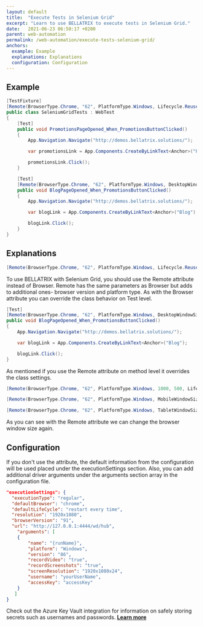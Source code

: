 ```yaml
---
layout: default
title:  "Execute Tests in Selenium Grid"
excerpt: "Learn to use BELLATRIX to execute tests in Selenium Grid."
date:   2021-06-23 06:50:17 +0200
parent: web-automation
permalink: /web-automation/execute-tests-selenium-grid/
anchors:
  example: Example
  explanations: Explanations
  configuration: Configuration
---
```

Example
-------
```csharp
[TestFixture]
[Remote(BrowserType.Chrome, "62", PlatformType.Windows, Lifecycle.ReuseIfStarted)]
public class SeleniumGridTests : WebTest
{
    [Test]
    public void PromotionsPageOpened_When_PromotionsButtonClicked()
    {
        App.Navigation.Navigate("http://demos.bellatrix.solutions/");

        var promotionsLink = App.Components.CreateByLinkText<Anchor>("Promotions");

        promotionsLink.Click();
    }

    [Test]
    [Remote(BrowserType.Chrome, "62", PlatformType.Windows, DesktopWindowSize._1280_1024, Lifecycle.ReuseIfStarted)]
    public void BlogPageOpened_When_PromotionsButtonClicked()
    {
        App.Navigation.Navigate("http://demos.bellatrix.solutions/");

        var blogLink = App.Components.CreateByLinkText<Anchor>("Blog");

        blogLink.Click();
    }
}
```

Explanations
------------
```csharp
[Remote(BrowserType.Chrome, "62", PlatformType.Windows, Lifecycle.ReuseIfStarted)]
```
To use BELLATRIX with Selenium Grid, you should use the Remote attribute instead of Browser. Remote has the same parameters as Browser but adds to additional ones- browser version and platform type. As with the Browser attribute you can override the class behavior on Test level.
```csharp
[Test]
[Remote(BrowserType.Chrome, "62", PlatformType.Windows, DesktopWindowSize._1280_1024, Lifecycle.ReuseIfStarted)]
public void BlogPageOpened_When_PromotionsButtonClicked()
{
    App.Navigation.Navigate("http://demos.bellatrix.solutions/");

    var blogLink = App.Components.CreateByLinkText<Anchor>("Blog");

    blogLink.Click();
}
```
As mentioned if you use the Remote attribute on method level it overrides the class settings.
```csharp
[Remote(BrowserType.Chrome, "62", PlatformType.Windows, 1000, 500, Lifecycle.ReuseIfStarted)]
```
```csharp
[Remote(BrowserType.Chrome, "62", PlatformType.Windows, MobileWindowSize._320_568, Lifecycle.ReuseIfStarted)]
```
```csharp
[Remote(BrowserType.Chrome, "62", PlatformType.Windows, TabletWindowSize._600_1024, Lifecycle.ReuseIfStarted)]
```
As you can see with the Remote attribute we can change the browser window size again.

Configuration
-------------
If you don't use the attribute, the default information from the configuration will be used placed under the executionSettings section. Also, you can add additional driver arguments under the arguments section array in the configuration file.
```json
"executionSettings": {
  "executionType": "regular",
  "defaultBrowser": "chrome",
  "defaultLifeCycle": "restart every time",
  "resolution": "1920x1080",
  "browserVersion": "91",
  "url": "http://127.0.0.1:4444/wd/hub",
    "arguments": [
    {
        "name": "{runName}",
        "platform": "Windows",
        "version": "86",
        "recordVideo": "true",
        "recordScreenshots": "true",
        "screenResolution": "1920x1080x24",
        "username": "yourUserName",
        "accessKey": "accessKey"
    }
   ]
}
```
Check out the Azure Key Vault integration for information on safely storing secrets such as usernames and passwords. [**Learn more**](/product-integrations/azure-key-vault/)